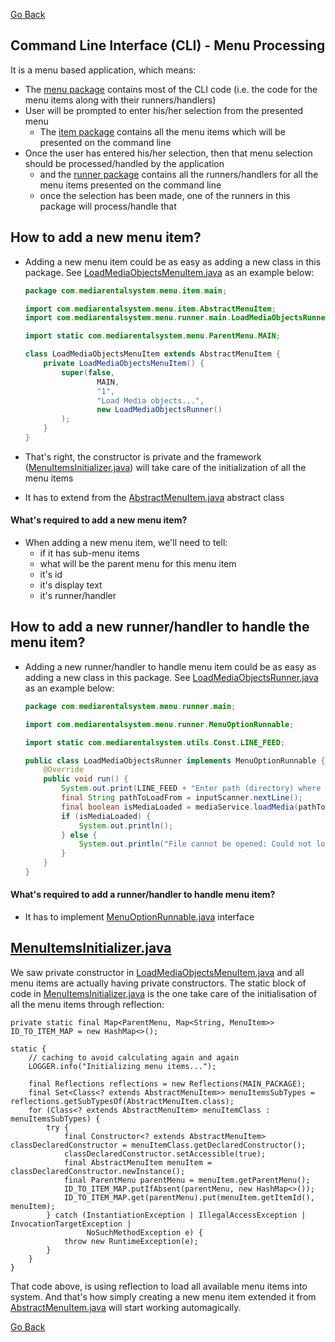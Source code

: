 [Go Back](../README.md)

## Command Line Interface (CLI) - Menu Processing

It is a menu based application, which means:

* The [menu package][menu-package] contains most of the CLI code (i.e. the code for the menu items along with their
  runners/handlers)
* User will be prompted to enter his/her selection from the presented menu
    * The [item package][item-package] contains all the menu items which will be presented on the command line
* Once the user has entered his/her selection, then that menu selection should be processed/handled by the application
    * and the [runner package][runner-package] contains all the runners/handlers for all the menu items presented on the
      command line
    * once the selection has been made, one of the runners in this package will process/handle that

## How to add a new menu item?

* Adding a new menu item could be as easy as adding a new class in this package.
  See [LoadMediaObjectsMenuItem.java][LoadMediaObjectsMenuItem-java] as an example below:

  ```java
  package com.mediarentalsystem.menu.item.main;
  
  import com.mediarentalsystem.menu.item.AbstractMenuItem;
  import com.mediarentalsystem.menu.runner.main.LoadMediaObjectsRunner;
  
  import static com.mediarentalsystem.menu.ParentMenu.MAIN;
  
  class LoadMediaObjectsMenuItem extends AbstractMenuItem {
      private LoadMediaObjectsMenuItem() {
          super(false,
                  MAIN,
                  "1",
                  "Load Media objects...",
                  new LoadMediaObjectsRunner()
          );
      }
  }
  ```
* That's right, the constructor is private and the framework ([MenuItemsInitializer.java][MenuItemsInitializer-java])
  will take care of the initialization of all the menu items
* It has to extend from the [AbstractMenuItem.java][AbstractMenuItem-java] abstract class

#### What's required to add a new menu item?

* When adding a new menu item, we'll need to tell:
    * if it has sub-menu items
    * what will be the parent menu for this menu item
    * it's id
    * it's display text
    * it's runner/handler

## How to add a new runner/handler to handle the menu item?

* Adding a new runner/handler to handle menu item could be as easy as adding a new class in this package.
  See [LoadMediaObjectsRunner.java][LoadMediaObjectsRunner-java] as an example below:

    ```java
    package com.mediarentalsystem.menu.runner.main;
    
    import com.mediarentalsystem.menu.runner.MenuOptionRunnable;
    
    import static com.mediarentalsystem.utils.Const.LINE_FEED;
    
    public class LoadMediaObjectsRunner implements MenuOptionRunnable {
        @Override
        public void run() {
            System.out.print(LINE_FEED + "Enter path (directory) where to load from: ");
            final String pathToLoadFrom = inputScanner.nextLine();
            final boolean isMediaLoaded = mediaService.loadMedia(pathToLoadFrom);
            if (isMediaLoaded) {
                System.out.println();
            } else {
                System.out.println("File cannot be opened: Could not load, no such directory" + LINE_FEED);
            }
        }
    }
    ```

#### What's required to add a runner/handler to handle menu item?

* It has to implement [MenuOptionRunnable.java][MenuOptionRunnable-java] interface

## [MenuItemsInitializer.java][MenuItemsInitializer-java]

We saw private constructor in [LoadMediaObjectsMenuItem.java][LoadMediaObjectsMenuItem-java] and all menu items are
actually having private constructors. The static block of code in [MenuItemsInitializer.java][MenuItemsInitializer-java]
is the one take care of the initialisation of all the menu items through reflection:

```
private static final Map<ParentMenu, Map<String, MenuItem>> ID_TO_ITEM_MAP = new HashMap<>();

static {
    // caching to avoid calculating again and again
    LOGGER.info("Initializing menu items...");

    final Reflections reflections = new Reflections(MAIN_PACKAGE);
    final Set<Class<? extends AbstractMenuItem>> menuItemsSubTypes = reflections.getSubTypesOf(AbstractMenuItem.class);
    for (Class<? extends AbstractMenuItem> menuItemClass : menuItemsSubTypes) {
        try {
            final Constructor<? extends AbstractMenuItem> classDeclaredConstructor = menuItemClass.getDeclaredConstructor();
            classDeclaredConstructor.setAccessible(true);
            final AbstractMenuItem menuItem = classDeclaredConstructor.newInstance();
            final ParentMenu parentMenu = menuItem.getParentMenu();
            ID_TO_ITEM_MAP.putIfAbsent(parentMenu, new HashMap<>());
            ID_TO_ITEM_MAP.get(parentMenu).put(menuItem.getItemId(), menuItem);
        } catch (InstantiationException | IllegalAccessException | InvocationTargetException |
                 NoSuchMethodException e) {
            throw new RuntimeException(e);
        }
    }
}
```

That code above, is using reflection to load all available menu items into system.
And that's how simply creating a new menu item extended it from [AbstractMenuItem.java][AbstractMenuItem-java]
will start working automagically.

[Go Back](../README.md)


<!-- MARKDOWN LINKS & IMAGES -->
<!-- https://www.markdownguide.org/basic-syntax/#reference-style-links -->

[menu-package]:../src/main/java/com/mediarentalsystem/menu

[item-package]:../src/main/java/com/mediarentalsystem/menu/item

[runner-package]:../src/main/java/com/mediarentalsystem/menu/runner

[AbstractMenuItem-java]:../src/main/java/com/mediarentalsystem/menu/item/AbstractMenuItem.java

[MenuItemsInitializer-java]:../src/main/java/com/mediarentalsystem/menu/MenuItemsInitializer.java

[MenuOptionRunnable-java]:../src/main/java/com/mediarentalsystem/menu/runner/MenuOptionRunnable.java

[LoadMediaObjectsRunner-java]:../src/main/java/com/mediarentalsystem/menu/runner/main/LoadMediaObjectsRunner.java

[LoadMediaObjectsMenuItem-java]:../src/main/java/com/mediarentalsystem/menu/item/main/LoadMediaObjectsMenuItem.java
